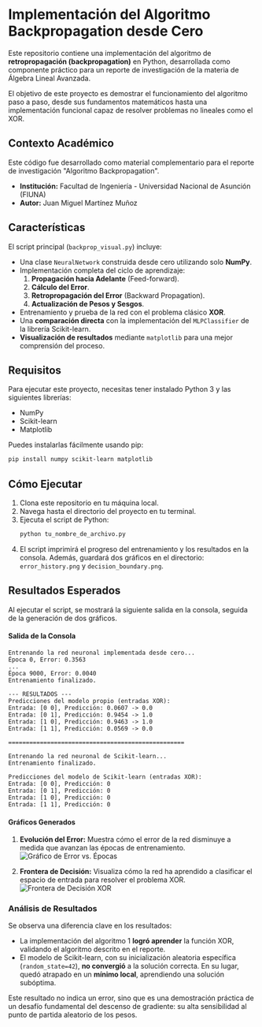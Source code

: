 # Implementación del Algoritmo Backpropagation desde Cero

Este repositorio contiene una implementación del algoritmo de **retropropagación (backpropagation)** en Python, desarrollada como componente práctico para un reporte de investigación de la materia de Álgebra Lineal Avanzada.

El objetivo de este proyecto es demostrar el funcionamiento del algoritmo paso a paso, desde sus fundamentos matemáticos hasta una implementación funcional capaz de resolver problemas no lineales como el XOR.

##  Contexto Académico

Este código fue desarrollado como material complementario para el reporte de investigación "Algoritmo Backpropagation".

- **Institución:** Facultad de Ingeniería - Universidad Nacional de Asunción (FIUNA)
- **Autor:** Juan Miguel Martínez Muñoz

##  Características

El script principal (`backprop_visual.py`) incluye:
* Una clase `NeuralNetwork` construida desde cero utilizando solo **NumPy**.
* Implementación completa del ciclo de aprendizaje:
    1.  **Propagación hacia Adelante** (Feed-forward).
    2.  **Cálculo del Error**.
    3.  **Retropropagación del Error** (Backward Propagation).
    4.  **Actualización de Pesos y Sesgos**.
* Entrenamiento y prueba de la red con el problema clásico **XOR**.
* Una **comparación directa** con la implementación del `MLPClassifier` de la librería Scikit-learn.
* **Visualización de resultados** mediante `matplotlib` para una mejor comprensión del proceso.

##  Requisitos

Para ejecutar este proyecto, necesitas tener instalado Python 3 y las siguientes librerías:

* NumPy
* Scikit-learn
* Matplotlib

Puedes instalarlas fácilmente usando pip:
```sh
pip install numpy scikit-learn matplotlib
```

##  Cómo Ejecutar

1.  Clona este repositorio en tu máquina local.
2.  Navega hasta el directorio del proyecto en tu terminal.
3.  Ejecuta el script de Python:
    ```sh
    python tu_nombre_de_archivo.py
    ```
4.  El script imprimirá el progreso del entrenamiento y los resultados en la consola. Además, guardará dos gráficos en el directorio: `error_history.png` y `decision_boundary.png`.

##  Resultados Esperados

Al ejecutar el script, se mostrará la siguiente salida en la consola, seguida de la generación de dos gráficos.

#### Salida de la Consola
```
Entrenando la red neuronal implementada desde cero...
Época 0, Error: 0.3563
...
Época 9000, Error: 0.0040
Entrenamiento finalizado.

--- RESULTADOS ---
Predicciones del modelo propio (entradas XOR):
Entrada: [0 0], Predicción: 0.0607 -> 0.0
Entrada: [0 1], Predicción: 0.9454 -> 1.0
Entrada: [1 0], Predicción: 0.9463 -> 1.0
Entrada: [1 1], Predicción: 0.0569 -> 0.0

==================================================

Entrenando la red neuronal de Scikit-learn...
Entrenamiento finalizado.

Predicciones del modelo de Scikit-learn (entradas XOR):
Entrada: [0 0], Predicción: 0
Entrada: [0 1], Predicción: 0
Entrada: [1 0], Predicción: 0
Entrada: [1 1], Predicción: 0
```

#### Gráficos Generados

1.  **Evolución del Error:** Muestra cómo el error de la red disminuye a medida que avanzan las épocas de entrenamiento.
    ![Gráfico de Error vs. Épocas](error_history.png)

2.  **Frontera de Decisión:** Visualiza cómo la red ha aprendido a clasificar el espacio de entrada para resolver el problema XOR.
    ![Frontera de Decisión XOR](decision_boundary.png)

### Análisis de Resultados

Se observa una diferencia clave en los resultados:

* La implementación del algoritmo 1  **logró aprender** la función XOR, validando el algoritmo descrito en el reporte.
* El modelo de Scikit-learn, con su inicialización aleatoria específica (`random_state=42`), **no convergió** a la solución correcta. En su lugar, quedó atrapado en un **mínimo local**, aprendiendo una solución subóptima.

Este resultado no indica un error, sino que es una demostración práctica de un desafío fundamental del descenso de gradiente: su alta sensibilidad al punto de partida aleatorio de los pesos.
